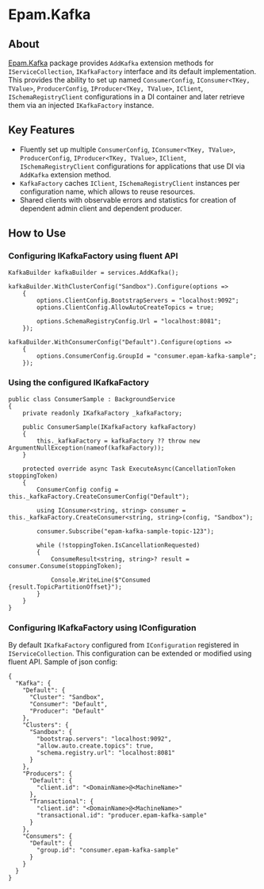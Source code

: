 # Epam.Kafka

## About

[Epam.Kafka](https://www.nuget.org/packages/Epam.Kafka) package provides `AddKafka` extension methods for `IServiceCollection`, `IKafkaFactory` interface and its default implementation. This provides the ability to set up named `ConsumerConfig`, `IConsumer<TKey, TValue>`, `ProducerConfig`, `IProducer<TKey, TValue>`, `IClient`, `ISchemaRegistryClient` configurations in a DI container and later retrieve them via an injected `IKafkaFactory` instance.

## Key Features

* Fluently set up multiple `ConsumerConfig`, `IConsumer<TKey, TValue>`, `ProducerConfig`, `IProducer<TKey, TValue>`, `IClient`, `ISchemaRegistryClient` configurations for applications that use DI via `AddKafka` extension method.
* `KafkaFactory` caches `IClient`, `ISchemaRegistryClient` instances per configuration name, which allows to reuse resources.
* Shared clients with observable errors and statistics for creation of dependent admin client and dependent producer.

## How to Use

### Configuring IKafkaFactory using fluent API

```
KafkaBuilder kafkaBuilder = services.AddKafka();

kafkaBuilder.WithClusterConfig("Sandbox").Configure(options =>
    {
        options.ClientConfig.BootstrapServers = "localhost:9092";
        options.ClientConfig.AllowAutoCreateTopics = true;

        options.SchemaRegistryConfig.Url = "localhost:8081";
    });

kafkaBuilder.WithConsumerConfig("Default").Configure(options =>
    {
        options.ConsumerConfig.GroupId = "consumer.epam-kafka-sample";
    });
```

### Using the configured IKafkaFactory

```
public class ConsumerSample : BackgroundService
{
    private readonly IKafkaFactory _kafkaFactory;

    public ConsumerSample(IKafkaFactory kafkaFactory)
    {
        this._kafkaFactory = kafkaFactory ?? throw new ArgumentNullException(nameof(kafkaFactory));
    }

    protected override async Task ExecuteAsync(CancellationToken stoppingToken)
    {        
        ConsumerConfig config = this._kafkaFactory.CreateConsumerConfig("Default");

        using IConsumer<string, string> consumer = this._kafkaFactory.CreateConsumer<string, string>(config, "Sandbox");

        consumer.Subscribe("epam-kafka-sample-topic-123");

        while (!stoppingToken.IsCancellationRequested)
        {
            ConsumeResult<string, string>? result = consumer.Consume(stoppingToken);

            Console.WriteLine($"Consumed {result.TopicPartitionOffset}");
        }
    }
}
```

### Configuring IKafkaFactory using IConfiguration

By default `IKafkaFactory` configured from `IConfiguration` registered in `IServiceCollection`. This configuration can be extended or modified using fluent API. Sample of json config:

```
{
  "Kafka": {
    "Default": {
      "Cluster": "Sandbox",
      "Consumer": "Default",
      "Producer": "Default"
    },
    "Clusters": {
      "Sandbox": {
        "bootstrap.servers": "localhost:9092",
        "allow.auto.create.topics": true,
        "schema.registry.url": "localhost:8081"
      }
    },
    "Producers": {
      "Default": {
        "client.id": "<DomainName>@<MachineName>"
      },
      "Transactional": {
        "client.id": "<DomainName>@<MachineName>"
        "transactional.id": "producer.epam-kafka-sample"
      }
    },
    "Consumers": {
      "Default": {
        "group.id": "consumer.epam-kafka-sample"
      }
    }    
  }
}
```